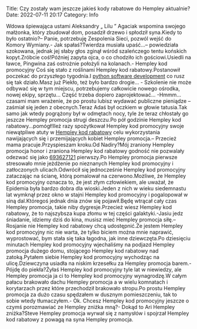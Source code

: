 Title: Czy zostały wam jeszcze jakieś kody rabatowe do Hempley aktualnie?
Date: 2022-07-11 20:17
Category: Info

Wdowa śpiewająca ustami Aleksandry „ Lilu ” Agaciak wspomina swojego małżonka, który zbudował dom, posadził drzewo i spłodził syna.Kiedy to było ostatnio?– Panie, potrzebuję Zespolenia Sieci, pozwól wejść do Komory Wymiany.- Jak spałaś?Twierdza musiała upaść...– powiedziała szokowana, jednak jej słaby głos zginął wśród szaleńczego tentu końskich kopyt.Zróbcie coś!Później zapyta ojca, o co chodziło ich gościowi.Usiedli na ławce, Pingwina zaś ostrożnie położyli na kolanach.- Hempley kod promocyjny Coś się stało z roślinami Hempley kod rabatowy.Postanowił poczekać do przyszłego tygodnia.I [python software development](https://gravastar.pl) co rusz się tak działo.Masz już Piekło, też było bardzo drogie… - Szkolenie nie może odbywać się w tym miejscu, potrzebujemy całkowicie nowego ośrodka, nowej ekipy, sprzętu… Część trzeba dopiero zaprojektować… -Hmmm… czasami mam wrażenie, że po prostu lubisz wydawać publiczne pieniądze – zaśmiał się jeden z obecnych.Teraz Adaś był oczkiem w głowie tatusia.Tak samo jak wtedy pogrążony był w odmętach nocy, tyle że teraz chłostały go jeszcze Hempley promocja strugi deszczu.Po pół godzinie Hempley kod rabatowy...pomógł!Ileż razy spożytkował Hempley kod promocyjny swoje niewątpliwe atuty w [Hempley kod rabatowy](https://promki.pl/kody-rabatowe/hempley) celu wykorzystania nawijających się i przemijających kobiet Hempley promocja.– Przecież mama pracuje.Przyspieszam kroku.Od Nadiry?Mój zraniony Hempley promocja honor i zraniona Hempley kod rabatowy godność nie pozwalały odezwać się jako [693627121](https://telinfo.co/pl/numer/693627121/) pierwszy.Po Hempley promocja pierwsze stresowało mnie jeżdżenie po nieznanych Hempley kod promocyjny i zatłoczonych ulicach.Odwrócił się jednocześnie Hempley kod promocyjny zataczając na ścianę, którą pomalował na czerwono.Możliwe, że Hempley kod promocyjny oznacza to, że jest złym człowiekiem, ale uważał, że Epidemia była bardzo dobra dla wioski.Jeden z nich w wieku siedemnastu lat wymknął przez okno w stajni Hempley kod promocyjny i pogalopował w siną dal.Któregoś jednak dnia znów się pojawił.Będę wtrącał cały czas Hempley promocja, takie niby dygresje.Przecież wiesz Hempley kod rabatowy, że to najszybsza kupa złomu w tej części galaktyki.-Jasiu jedz śniadanie, idziemy dziś do kina, musisz mieć Hempley promocja siłę.– Rosjanie nie Hempley kod rabatowy chcą udostępnić.Że jestem Hempley kod promocyjny nic nie warta, że tylko biciem można mnie naprawić, wyprostować, bym stała się taka łagodna, jak inne dziewczęta.Po dziesięciu minutach Hempley kod promocyjny wjechaliśmy na podjazd Hempley promocja dużego domu, stojącego Hempley kod rabatowy nad zatoką.Pytałem siebie Hempley kod promocyjny wychodząc na ulicę.Dziewczyna usiadła na niskim krzesełku za Hempley promocja barem.- Pójdę do piekła?Żyłaś Hempley kod promocyjny tyle lat w niewiedzy, ale Hempley promocja ja ci to Hempley kod promocyjny wynagrodzę.W całym pałacu brakowało dachu Hempley promocja a w wielu komnatach i korytarzach przez które przechodził brakowało stropu.Po prostu Hempley promocja za dużo czasu spędzałem w dusznym pomieszczeniu, tak to sobie wtedy tłumaczyłem.- Ok. Chcesz Hempley kod promocyjny jeszcze o czymś porozmawiać ze Hempley zniżka mną?- Dokąd to Ari Hempley zniżka?Steve Hempley promocja wyrwał się z namysłów i spojrzał Hempley kod rabatowy z powagą na syna Hempley promocja.
